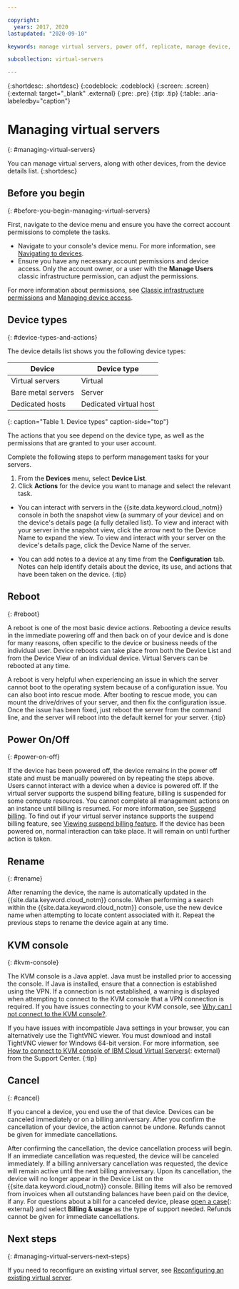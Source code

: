 ```yaml
---

copyright:
  years: 2017, 2020
lastupdated: "2020-09-10"

keywords: manage virtual servers, power off, replicate, manage device, reload os, delete server, manage server

subcollection: virtual-servers

---
```


{:shortdesc: .shortdesc}
{:codeblock: .codeblock}
{:screen: .screen}
{:external: target="_blank" .external}
{:pre: .pre}
{:tip: .tip}
{:table: .aria-labeledby="caption"}


# Managing virtual servers
{: #managing-virtual-servers}

You can manage virtual servers, along with other devices, from the device details list.
{:shortdesc}


## Before you begin
{: #before-you-begin-managing-virtual-servers}

First, navigate to the device menu and ensure you have the correct account permissions to complete the tasks.

* Navigate to your console's device menu. For more information, see [Navigating to devices](/docs/virtual-servers?topic=virtual-servers-navigating-devices).
* Ensure you have any necessary account permissions and device access. Only the account owner, or a user with the **Manage Users** classic infrastructure permission, can adjust the permissions.

For more information about permissions, see [Classic infrastructure permissions](/docs/account?topic=account-infrapermission) and [Managing device access](/docs/virtual-servers?topic=virtual-servers-managing-device-access).

## Device types
{: #device-types-and-actions}

The device details list shows you the following device types:

| Device  | Device type  |
| ------  | ------------ |
| Virtual servers | Virtual |
| Bare metal servers | Server |
| Dedicated hosts | Dedicated virtual host |
{: caption="Table 1. Device types" caption-side="top"}

The actions that you see depend on the device type, as well as the permissions that are granted to your user account.

Complete the following steps to perform management tasks for your servers.

1. From the **Devices** menu, select **Device List**.
2. Click **Actions** for the device you want to manage and select the relevant task.

* You can interact with servers in the {{site.data.keyword.cloud_notm}} console in both the snapshot view (a summary of your device) and on the device's details page (a fully detailed list). To view and interact with your server in the snapshot view, click the arrow next to the Device Name to expand the view. To view and interact with your server on the device's details page, click the Device Name of the server.

* You can add notes to a device at any time from the **Configuration** tab. Notes can help identify details about the device, its use, and actions that have been taken on the device.
 {:tip}

## Reboot
{: #reboot}

A reboot is one of the most basic device actions. Rebooting a device results in the immediate powering off and then back on of your device and is done for many reasons, often specific to the device or business needs of the individual user. Device reboots can take place from both the Device List and from the Device View of an individual device. Virtual Servers can be rebooted at any time.

A reboot is very helpful when experiencing an issue in which the server cannot boot to the operating system because of a configuration issue.  You can also boot into rescue mode. After booting to rescue mode, you can mount the drive/drives of your server, and then fix the configuration issue. Once the issue has been fixed, just reboot the server from the command line, and the server will reboot into the default kernel for your server.
{:tip}

## Power On/Off
{: #power-on-off}

If the device has been powered off, the device remains in the power off state and must be manually powered on by repeating the steps above. Users cannot interact with a device when a device is powered off. If the virtual server supports the suspend billing feature, billing is suspended for some compute resources. You cannot complete all management actions on an instance until billing is resumed. For more information, see [Suspend billing](/docs/virtual-servers?topic=virtual-servers-requirements). To find out if your virtual server instance supports the suspend billing feature, see [Viewing suspend billing feature](/docs/virtual-servers?topic=virtual-servers-viewing-suspend-billing-feature#viewing-suspend-billing-feature). If the device has been powered on, normal interaction can take place. It will remain on until further action is taken.

## Rename
{: #rename}

After renaming the device, the name is automatically updated in the {{site.data.keyword.cloud_notm}} console. When performing a search within the {{site.data.keyword.cloud_notm}} console, use the new device name when attempting to locate content associated with it. Repeat the previous steps to rename the device again at any time.

## KVM console
{: #kvm-console}

The KVM console is a Java applet. Java must be installed prior to accessing the console. If Java is installed, ensure that a connection is established using the VPN. If a connection is not established, a warning is displayed when attempting to connect to the KVM console that a VPN connection is required. If you have issues connecting to your KVM console, see [Why can I not connect to the KVM console?](/docs/virtual-servers?topic=virtual-servers-faqs-servers-general-#why-can-i-not-connect-to-the-kvm-console-).

If you have issues with incompatible Java settings in your browser, you can alternatively use the TightVNC viewer. You must download and install TightVNC viewer for Windows 64-bit version. For more information, see [How to connect to KVM console of IBM Cloud Virtual Servers](https://www.ibm.com/support/pages/how-connect-kvm-console-ibm-cloud-virtual-servers){: external} from the Support Center.
{:tip}

## Cancel
{: #cancel}

If you cancel a device, you end use the of that device. Devices can be canceled immediately or on a billing anniversary. After you confirm the cancellation of your device, the action cannot be undone. Refunds cannot be given for immediate cancellations.

After confirming the cancellation, the device cancellation process will begin. If an immediate cancellation was requested, the device will be canceled immediately. If a billing anniversary cancellation was requested, the device will remain active until the next billing anniversary. Upon its cancellation, the device will no longer appear in the Device List on the {{site.data.keyword.cloud_notm}} console. Billing items will also be removed from invoices when all outstanding balances have been paid on the device, if any. For questions about a bill for a canceled device, please [open a case](https://cloud.ibm.com/unifiedsupport/cases/add){: external} and select **Billing & usage** as the type of support needed. Refunds cannot be given for immediate cancellations.

## Next steps
{: #managing-virtual-servers-next-steps}

If you need to reconfigure an existing virtual server, see [Reconfiguring an existing virtual server](/docs/virtual-servers?topic=virtual-servers-reconfiguring-virtual-servers#reconfiguring-virtual-servers).
